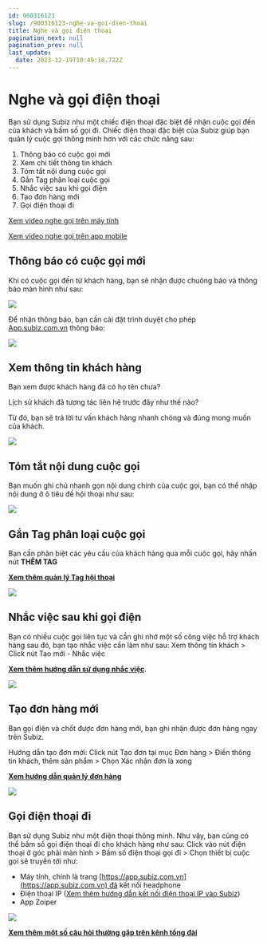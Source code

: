 ```yaml
---
id: 900316123
slug: /900316123-nghe-va-goi-dien-thoai
title: Nghe và gọi điện thoại
pagination_next: null
pagination_prev: null
last_update:
  date: 2023-12-19T10:49:18.722Z
---
```


# Nghe và gọi điện thoại 




Bạn sử dụng Subiz như một chiếc điện thoại đặc biệt để nhận cuộc gọi đến của khách và bấm số gọi đi. Chiếc điện thoại đặc biệt của Subiz giúp bạn quản lý cuộc gọi thông minh hơn với các chức năng sau:

01. Thông báo có cuộc gọi mới
11. Xem chi tiết thông tin khách
21. Tóm tắt nội dung cuộc gọi
31. Gắn Tag phân loại cuộc gọi
41. Nhắc việc sau khi gọi điện
51. Tạo đơn hàng mới
61. Gọi điện thoại đi



[Xem video nghe gọi trên máy tính](https://www.youtube.com/watch?v=W2yWHCtsW-k)

[Xem video nghe gọi trên app mobile](https://www.youtube.com/watch?v=S9wVGrxhYks)
## Thông báo có cuộc gọi mới




Khi có cuộc gọi đến từ khách hàng, bạn sẽ nhận được chuông báo và thông báo màn hình như sau:


![](https://vcdn.subiz-cdn.com/file/76be7ec63c72b2bfb5c2430868bc584ba0a7ff21e1b4860801167c0f0d8d9a7c_acpxkgumifuoofoosble)




Để nhận thông báo, bạn cần cài đặt trình duyệt cho phép [App.subiz.com.vn](https://app.subiz.com.vn/) thông báo:


![](https://vcdn.subiz-cdn.com/file/560b53210c026f6c8da2252377b342abcfdabd6e34f938a6af622e1e19f620c3_acpxkgumifuoofoosble)



## Xem thông tin khách hàng


Bạn xem được khách hàng đã có họ tên chưa?

Lịch sử khách đã tương tác liên hệ trước đây như thế nào?

Từ đó, bạn sẽ trả lời tư vấn khách hàng nhanh chóng và đúng mong muốn của khách.




![](https://vcdn.subiz-cdn.com/file/38547064c47fb070984147cbfa0ee13fd8e6c2cc8b8ab3dd18dfb93df5ce4cce_acpxkgumifuoofoosble)



## Tóm tắt nội dung cuộc gọi


Bạn muốn ghi chú nhanh gọn nội dung chính của cuộc gọi, bạn có thể nhập nội dung ở ô tiêu đề hội thoại như sau:




![](https://vcdn.subiz-cdn.com/file/ac472eb6daac60b7794d50c272165663591a62e632adaa3f55399f768f50d13c_acpxkgumifuoofoosble)



## Gắn Tag phân loại cuộc gọi


Bạn cần phân biệt các yêu cầu của khách hàng qua mỗi cuộc gọi, hãy nhấn nút **THÊM TAG**



**[Xem thêm quản lý Tag hội thoại](https://subiz.com.vn/docs/662546069-tag-hoi-thoai)** 




![](https://vcdn.subiz-cdn.com/file/b4bef05309c5f7e6fa313f9ec38ad03680b5a109f7e9e938b9820cff9128efcf_acpxkgumifuoofoosble)



## Nhắc việc sau khi gọi điện


Bạn có nhiều cuộc gọi liên tục và cần ghi nhớ một số công việc hỗ trợ khách hàng sau đó, bạn tạo nhắc việc cần làm như sau: Xem thông tin khách > Click nút Tạo mới - Nhắc việc

**[Xem thêm hướng dẫn sử dụng nhắc việc](https://subiz.com.vn/docs/2039731542-nhac-viec-can-lam)**.




![](https://vcdn.subiz-cdn.com/file/33430ee9432e5fdce7c9f43c83dddfa97dd35aa02e4a8e418ef02089b5a3c13e_acpxkgumifuoofoosble)



## Tạo đơn hàng mới


Bạn gọi điện và chốt được đơn hàng mới, bạn ghi nhận được đơn hàng ngay trên Subiz.

Hướng dẫn tạo đơn mới: Click nút Tạo đơn tại mục Đơn hàng > Điền thông tin khách, thêm sản phẩm > Chọn Xác nhận đơn là xong

**[Xem hướng dẫn quản lý đơn hàng](https://subiz.com.vn/docs/1276788659-don-hang)**


![](https://vcdn.subiz-cdn.com/file/5df7f08237966344cc23ee3e97b0024ddc6e6228ec63736f4e9a817f097c7843_acpxkgumifuoofoosble)



## Gọi điện thoại đi


Bạn sử dụng Subiz như một điện thoại thông minh. Như vậy, bạn cũng có thể bấm số gọi điện thoại đi cho khách hàng như sau: Click vào nút điện thoại ở góc phải màn hình > Bấm số điện thoại gọi đi > Chọn thiết bị cuộc gọi sẽ truyền tới như:

- Máy tính, chính là trang [https://app.subiz.com.vn](https://app.subiz.com.vn) đã kết nối headphone
- Điện thoại IP ([Xem thêm hướng dẫn kết nối điện thoại IP vào Subiz](https://subiz.com.vn/docs/456469809-ket-noi-tong-dai#b%C6%B0%E1%BB%9Bc-3-k%E1%BA%BFt-n%E1%BB%91i-c%C3%A1c-%C4%91i%E1%BB%87n-tho%E1%BA%A1i-v%C3%A0o-subiz))
- App Zoiper




![](https://vcdn.subiz-cdn.com/file/3d869b878c3af6bbcef1cb45b6ab4b7a5b2244aef937899bd9a54c6ba8792789_acpxkgumifuoofoosble)






**[Xem thêm một số câu hỏi thường gặp trên kênh tổng đài](https://subiz.com.vn/docs/883847443-cau-hoi-ve-tong-dai)**